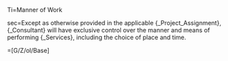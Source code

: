 Ti=Manner of Work

sec=Except as otherwise provided in the applicable {_Project_Assignment}, {_Consultant} will have exclusive control over the manner and means of performing {_Services}, including the choice of place and time.

=[G/Z/ol/Base]
